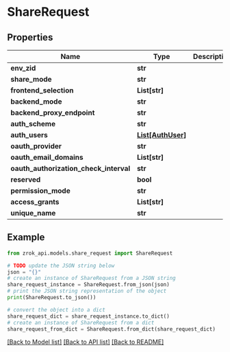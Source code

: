 # ShareRequest


## Properties

Name | Type | Description | Notes
------------ | ------------- | ------------- | -------------
**env_zid** | **str** |  | [optional] 
**share_mode** | **str** |  | [optional] 
**frontend_selection** | **List[str]** |  | [optional] 
**backend_mode** | **str** |  | [optional] 
**backend_proxy_endpoint** | **str** |  | [optional] 
**auth_scheme** | **str** |  | [optional] 
**auth_users** | [**List[AuthUser]**](AuthUser.md) |  | [optional] 
**oauth_provider** | **str** |  | [optional] 
**oauth_email_domains** | **List[str]** |  | [optional] 
**oauth_authorization_check_interval** | **str** |  | [optional] 
**reserved** | **bool** |  | [optional] 
**permission_mode** | **str** |  | [optional] 
**access_grants** | **List[str]** |  | [optional] 
**unique_name** | **str** |  | [optional] 

## Example

```python
from zrok_api.models.share_request import ShareRequest

# TODO update the JSON string below
json = "{}"
# create an instance of ShareRequest from a JSON string
share_request_instance = ShareRequest.from_json(json)
# print the JSON string representation of the object
print(ShareRequest.to_json())

# convert the object into a dict
share_request_dict = share_request_instance.to_dict()
# create an instance of ShareRequest from a dict
share_request_from_dict = ShareRequest.from_dict(share_request_dict)
```
[[Back to Model list]](../README.md#documentation-for-models) [[Back to API list]](../README.md#documentation-for-api-endpoints) [[Back to README]](../README.md)


